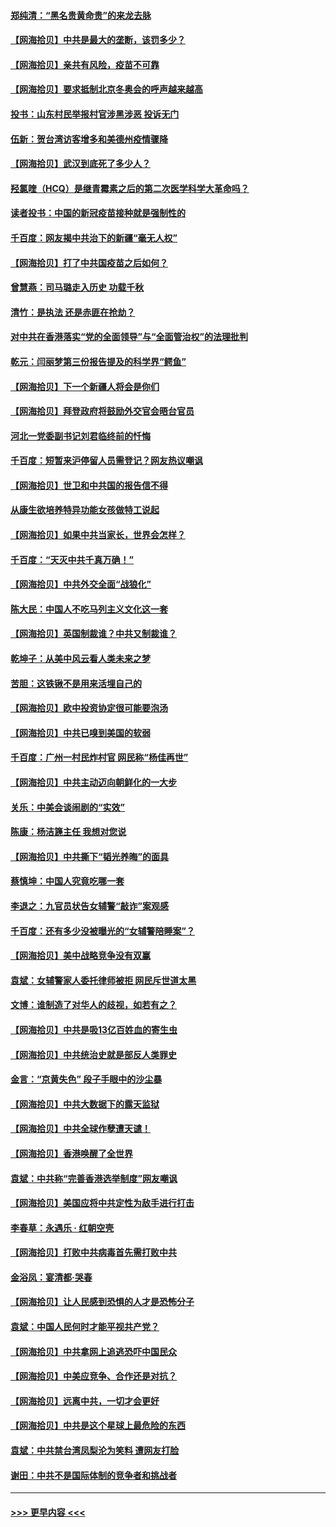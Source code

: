 #### [郑纯清：“黑名贵黄命贵”的来龙去脉](../pages/nsc993/n12875589.md?t=04131252) 
#### [【网海拾贝】中共是最大的垄断，该罚多少？](../pages/nsc993/n12874006.md?t=04131252) 
#### [【网海拾贝】亲共有风险，疫苗不可靠](../pages/nsc993/n12872224.md?t=04131252) 
#### [【网海拾贝】要求抵制北京冬奥会的呼声越来越高](../pages/nsc993/n12868962.md?t=04131252) 
#### [投书：山东村民举报村官涉黑涉恶 投诉无门](../pages/nsc993/n12869726.md?t=04131252) 
#### [伍新：贺台湾访客增多和美德州疫情骤降](../pages/nsc993/n12865651.md?t=04131252) 
#### [【网海拾贝】武汉到底死了多少人？](../pages/nsc993/n12863707.md?t=04131252) 
#### [羟氯喹（HCQ）是继青霉素之后的第二次医学科学大革命吗？](../pages/nsc993/n12638564.md?t=04131252) 
#### [读者投书：中国的新冠疫苗接种就是强制性的](../pages/nsc993/n12859932.md?t=04131252) 
#### [千百度：网友揭中共治下的新疆“毫无人权”](../pages/nsc993/n12858385.md?t=04131252) 
#### [【网海拾贝】打了中共国疫苗之后如何？](../pages/nsc993/n12857866.md?t=04131252) 
#### [曾慧燕：司马璐走入历史 功载千秋](../pages/nsc993/n12856996.md?t=04131252) 
#### [清竹：是执法 还是赤匪在抢劫？](../pages/nsc993/n12856952.md?t=04131252) 
#### [对中共在香港落实“党的全面领导”与“全面管治权”的法理批判](../pages/nsc993/n12856929.md?t=04131252) 
#### [乾元：闫丽梦第三份报告提及的科学界“鳄鱼”](../pages/nsc993/n12855985.md?t=04131252) 
#### [【网海拾贝】下一个新疆人将会是你们](../pages/nsc993/n12855864.md?t=04131252) 
#### [【网海拾贝】拜登政府将鼓励外交官会晤台官员](../pages/nsc993/n12853615.md?t=04131252) 
#### [河北一党委副书记刘君临终前的忏悔](../pages/nsc993/n12849420.md?t=04131252) 
#### [千百度：短暂来沪停留人员需登记？网友热议嘲讽](../pages/nsc993/n12853497.md?t=04131252) 
#### [【网海拾贝】世卫和中共国的报告信不得](../pages/nsc993/n12850902.md?t=04131252) 
#### [从康生欲培养特异功能女孩做特工说起](../pages/nsc993/n12849289.md?t=04131252) 
#### [【网海拾贝】如果中共当家长，世界会怎样？](../pages/nsc993/n12848436.md?t=04131252) 
#### [千百度：“天灭中共千真万确！”](../pages/nsc993/n12845659.md?t=04131252) 
#### [【网海拾贝】中共外交全面“战狼化”](../pages/nsc993/n12845607.md?t=04131252) 
#### [陈大民：中国人不吃马列主义文化这一套](../pages/nsc993/n12842496.md?t=04131252) 
#### [【网海拾贝】英国制裁谁？中共又制裁谁？](../pages/nsc993/n12840909.md?t=04131252) 
#### [乾坤子：从美中风云看人类未来之梦](../pages/nsc993/n12840590.md?t=04131252) 
#### [苦胆：这铁锹不是用来活埋自己的](../pages/nsc993/n12839512.md?t=04131252) 
#### [【网海拾贝】欧中投资协定很可能要泡汤](../pages/nsc993/n12835122.md?t=04131252) 
#### [【网海拾贝】中共已嗅到美国的软弱](../pages/nsc993/n12832411.md?t=04131252) 
#### [千百度：广州一村民炸村官 网民称“杨佳再世”](../pages/nsc993/n12832380.md?t=04131252) 
#### [【网海拾贝】中共主动迈向朝鲜化的一大步](../pages/nsc993/n12829887.md?t=04131252) 
#### [关乐：中美会谈闹剧的“实效”](../pages/nsc993/n12826698.md?t=04131252) 
#### [陈康：杨洁篪主任  我想对您说](../pages/nsc993/n12826609.md?t=04131252) 
#### [【网海拾贝】中共撕下“韬光养晦”的面具](../pages/nsc993/n12826459.md?t=04131252) 
#### [蔡慎坤：中国人究竟吃哪一套](../pages/nsc993/n12826010.md?t=04131252) 
#### [李退之：九官员状告女辅警“敲诈”案观感](../pages/nsc993/n12823984.md?t=04131252) 
#### [千百度：还有多少没被曝光的“女辅警陪睡案”？](../pages/nsc993/n12822136.md?t=04131252) 
#### [【网海拾贝】美中战略竞争没有双赢](../pages/nsc993/n12822105.md?t=04131252) 
#### [袁斌：女辅警家人委托律师被拒 网民斥世道太黑](../pages/nsc993/n12822004.md?t=04131252) 
#### [文博：谁制造了对华人的歧视，如若有之？](../pages/nsc993/n12821635.md?t=04131252) 
#### [【网海拾贝】中共是吸13亿百姓血的寄生虫](../pages/nsc993/n12819191.md?t=04131252) 
#### [【网海拾贝】中共统治史就是部反人类罪史](../pages/nsc993/n12816738.md?t=04131252) 
#### [金言：“京黄失色” 段子手眼中的沙尘暴](../pages/nsc993/n12815700.md?t=04131252) 
#### [【网海拾贝】中共大数据下的露天监狱](../pages/nsc993/n12811075.md?t=04131252) 
#### [【网海拾贝】中共全球作孽遭天谴！](../pages/nsc993/n12810258.md?t=04131252) 
#### [【网海拾贝】香港唤醒了全世界](../pages/nsc993/n12809100.md?t=04131252) 
#### [袁斌：中共称“完善香港选举制度”网友嘲讽](../pages/nsc993/n12808994.md?t=04131252) 
#### [【网海拾贝】美国应将中共定性为敌手进行打击](../pages/nsc993/n12806870.md?t=04131252) 
#### [李春草：永遇乐 · 红朝空壳](../pages/nsc993/n12805365.md?t=04131252) 
#### [【网海拾贝】打败中共病毒首先需打败中共](../pages/nsc993/n12803930.md?t=04131252) 
#### [金浴凤：宴清都‧哭春](../pages/nsc993/n12801601.md?t=04131252) 
#### [【网海拾贝】让人民感到恐惧的人才是恐怖分子](../pages/nsc993/n12799347.md?t=04131252) 
#### [袁斌：中国人民何时才能平视共产党？](../pages/nsc993/n12799306.md?t=04131252) 
#### [【网海拾贝】中共拿网上追逃恐吓中国民众](../pages/nsc993/n12796905.md?t=04131252) 
#### [【网海拾贝】中美应竞争、合作还是对抗？](../pages/nsc993/n12794675.md?t=04131252) 
#### [【网海拾贝】远离中共，一切才会更好](../pages/nsc993/n12793572.md?t=04131252) 
#### [【网海拾贝】中共是这个星球上最危险的东西](../pages/nsc993/n12791400.md?t=04131252) 
#### [袁斌：中共禁台湾凤梨沦为笑料 遭网友打脸](../pages/nsc993/n12791335.md?t=04131252) 
#### [谢田：中共不是国际体制的竞争者和挑战者](../pages/nsc993/n12791212.md?t=04131252) 

----
#### [ >>> 更早内容 <<< ](../indexes/nsc993-earlier.md)
